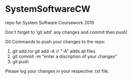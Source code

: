 # SystemSoftwareCW
repo for System Software Coursework 2019

Don't forget to 'git add' any changes and commit then push!

Git Commands to push your changes to the repo:

1. git add <filename> /or git add -A // "-A" adds all files
2. git commit -m "enter a discription of your changes"
3. git push

Please log your changes in your respective .txt file.
